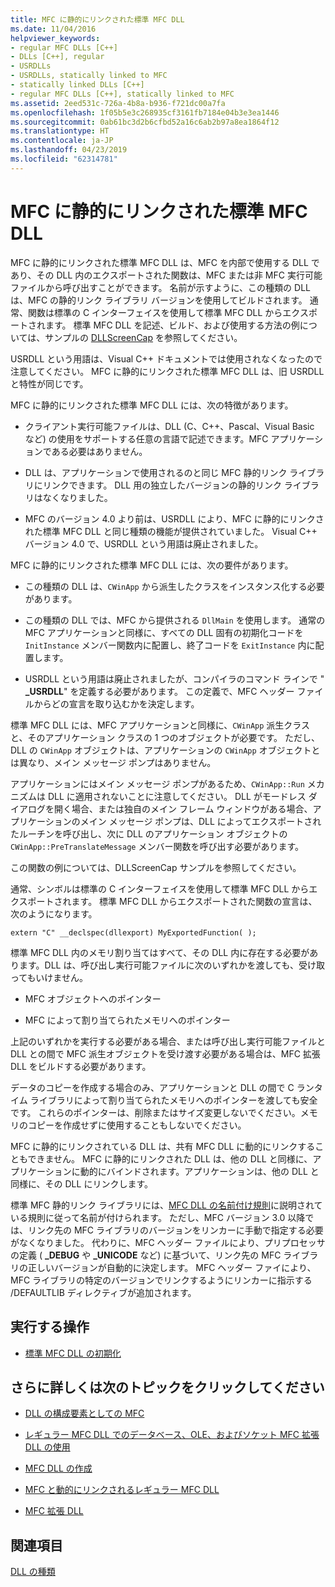 ```yaml
---
title: MFC に静的にリンクされた標準 MFC DLL
ms.date: 11/04/2016
helpviewer_keywords:
- regular MFC DLLs [C++]
- DLLs [C++], regular
- USRDLLs
- USRDLLs, statically linked to MFC
- statically linked DLLs [C++]
- regular MFC DLLs [C++], statically linked to MFC
ms.assetid: 2eed531c-726a-4b8a-b936-f721dc00a7fa
ms.openlocfilehash: 1f05b5e3c268935cf3161fb7184e04b3e3ea1446
ms.sourcegitcommit: 0ab61bc3d2b6cfbd52a16c6ab2b97a8ea1864f12
ms.translationtype: HT
ms.contentlocale: ja-JP
ms.lasthandoff: 04/23/2019
ms.locfileid: "62314781"
---
```

# <a name="regular-mfc-dlls-statically-linked-to-mfc"></a>MFC に静的にリンクされた標準 MFC DLL

MFC に静的にリンクされた標準 MFC DLL は、MFC を内部で使用する DLL であり、その DLL 内のエクスポートされた関数は、MFC または非 MFC 実行可能ファイルから呼び出すことができます。 名前が示すように、この種類の DLL は、MFC の静的リンク ライブラリ バージョンを使用してビルドされます。 通常、関数は標準の C インターフェイスを使用して標準 MFC DLL からエクスポートされます。 標準 MFC DLL を記述、ビルド、および使用する方法の例については、サンプルの [DLLScreenCap](https://github.com/Microsoft/VCSamples/tree/master/VC2010Samples/MFC/advanced/DllScreenCap) を参照してください。

USRDLL という用語は、Visual C++ ドキュメントでは使用されなくなったので注意してください。 MFC に静的にリンクされた標準 MFC DLL は、旧 USRDLL と特性が同じです。

MFC に静的にリンクされた標準 MFC DLL には、次の特徴があります。

- クライアント実行可能ファイルは、DLL (C、C++、Pascal、Visual Basic など) の使用をサポートする任意の言語で記述できます。MFC アプリケーションである必要はありません。

- DLL は、アプリケーションで使用されるのと同じ MFC 静的リンク ライブラリにリンクできます。 DLL 用の独立したバージョンの静的リンク ライブラリはなくなりました。

- MFC のバージョン 4.0 より前は、USRDLL により、MFC に静的にリンクされた標準 MFC DLL と同じ種類の機能が提供されていました。 Visual C++ バージョン 4.0 で、USRDLL という用語は廃止されました。

MFC に静的にリンクされた標準 MFC DLL には、次の要件があります。

- この種類の DLL は、`CWinApp` から派生したクラスをインスタンス化する必要があります。

- この種類の DLL では、MFC から提供される `DllMain` を使用します。 通常の MFC アプリケーションと同様に、すべての DLL 固有の初期化コードを `InitInstance` メンバー関数内に配置し、終了コードを `ExitInstance` 内に配置します。

- USRDLL という用語は廃止されましたが、コンパイラのコマンド ラインで " **_USRDLL**" を定義する必要があります。 この定義で、MFC ヘッダー ファイルからどの宣言を取り込むかを決定します。

標準 MFC DLL には、MFC アプリケーションと同様に、`CWinApp` 派生クラスと、そのアプリケーション クラスの 1 つのオブジェクトが必要です。 ただし、DLL の `CWinApp` オブジェクトは、アプリケーションの `CWinApp` オブジェクトとは異なり、メイン メッセージ ポンプはありません。

アプリケーションにはメイン メッセージ ポンプがあるため、`CWinApp::Run` メカニズムは DLL に適用されないことに注意してください。 DLL がモードレス ダイアログを開く場合、または独自のメイン フレーム ウィンドウがある場合、アプリケーションのメイン メッセージ ポンプは、DLL によってエクスポートされたルーチンを呼び出し、次に DLL のアプリケーション オブジェクトの `CWinApp::PreTranslateMessage` メンバー関数を呼び出す必要があります。

この関数の例については、DLLScreenCap サンプルを参照してください。

通常、シンボルは標準の C インターフェイスを使用して標準 MFC DLL からエクスポートされます。 標準 MFC DLL からエクスポートされた関数の宣言は、次のようになります。

```
extern "C" __declspec(dllexport) MyExportedFunction( );
```

標準 MFC DLL 内のメモリ割り当てはすべて、その DLL 内に存在する必要があります。DLL は、呼び出し実行可能ファイルに次のいずれかを渡しても、受け取ってもいけません。

- MFC オブジェクトへのポインター

- MFC によって割り当てられたメモリへのポインター

上記のいずれかを実行する必要がある場合、または呼び出し実行可能ファイルと DLL との間で MFC 派生オブジェクトを受け渡す必要がある場合は、MFC 拡張 DLL をビルドする必要があります。

データのコピーを作成する場合のみ、アプリケーションと DLL の間で C ランタイム ライブラリによって割り当てられたメモリへのポインターを渡しても安全です。 これらのポインターは、削除またはサイズ変更しないでください。メモリのコピーを作成せずに使用することもしないでください。

MFC に静的にリンクされている DLL は、共有 MFC DLL に動的にリンクすることもできません。 MFC に静的にリンクされた DLL は、他の DLL と同様に、アプリケーションに動的にバインドされます。アプリケーションは、他の DLL と同様に、その DLL にリンクします。

標準 MFC 静的リンク ライブラリには、[MFC DLL の名前付け規則](../mfc/mfc-library-versions.md#mfc-static-library-naming-conventions)に説明されている規則に従って名前が付けられます。 ただし、MFC バージョン 3.0 以降では、リンク先の MFC ライブラリのバージョンをリンカーに手動で指定する必要がなくなりました。 代わりに、MFC ヘッダー ファイルにより、プリプロセッサの定義 ( **\_DEBUG** や **_UNICODE** など) に基づいて、リンク先の MFC ライブラリの正しいバージョンが自動的に決定します。 MFC ヘッダー ファイにより、MFC ライブラリの特定のバージョンでリンクするようにリンカーに指示する /DEFAULTLIB ディレクティブが追加されます。

## <a name="what-do-you-want-to-do"></a>実行する操作

- [標準 MFC DLL の初期化](run-time-library-behavior.md#initializing-regular-dlls)

## <a name="what-do-you-want-to-know-more-about"></a>さらに詳しくは次のトピックをクリックしてください

- [DLL の構成要素としての MFC](../mfc/tn011-using-mfc-as-part-of-a-dll.md)

- [レギュラー MFC DLL でのデータベース、OLE、およびソケット MFC 拡張 DLL の使用](using-database-ole-and-sockets-extension-dlls-in-regular-dlls.md)

- [MFC DLL の作成](../mfc/reference/mfc-dll-wizard.md)

- [MFC と動的にリンクされるレギュラー MFC DLL](regular-dlls-dynamically-linked-to-mfc.md)

- [MFC 拡張 DLL](extension-dlls-overview.md)

## <a name="see-also"></a>関連項目

[DLL の種類](kinds-of-dlls.md)
